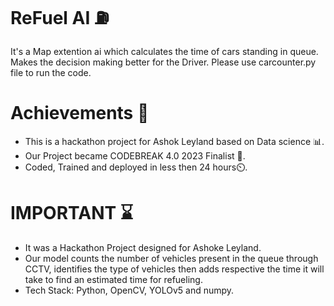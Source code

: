 # ReFuel AI ⛽
It's a Map extention ai which calculates the time of cars standing in queue. Makes the decision making better for the Driver.
Please use carcounter.py file to run the code.

# Achievements 🎯
* This is a hackathon project for Ashok Leyland based on Data science 📊.
* Our Project became CODEBREAK 4.0 2023 Finalist 🥇.
* Coded, Trained and deployed in less then 24 hours⏲️.

# IMPORTANT ⌛
* It was a Hackathon Project designed for Ashoke Leyland.
* Our model counts the number of vehicles present in the queue through CCTV, identifies the type of vehicles then adds respective the time it will take to find an estimated time for refueling.
* Tech Stack: Python, OpenCV, YOLOv5 and numpy.
